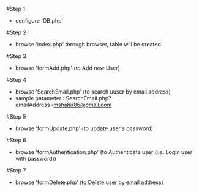 #Step 1
- configure 'DB.php'

#Step 2
- browse 'index.php' through browser, table will be created

#Step 3
- browse 'formAdd.php' (to Add new User)

#Step 4
- browse 'SearchEmail.php' (to search uuser by email address)
- sample parameter : SearchEmail.php?emailAddress=mshahir86@gmail.com

#Step 5
- browse 'formUpdate.php' (to update user's password)

#Step 6
- browse 'formAuthentication.php' (to Authenticate user (i.e. Login user with password))

#Step 7
- browse 'formDelete.php' (to Delete user by email address)
